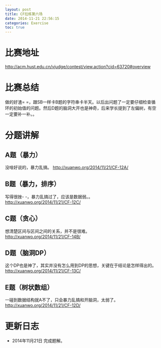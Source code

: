 ```yaml
---
layout: post
title: CF拉练第六场
date: 2014-11-21 22:56:15
categories: Exercise
toc: true
---
```

# 比赛地址
http://acm.hust.edu.cn/vjudge/contest/view.action?cid=63720#overview

# 比赛总结
做的好渣= =，跟SB一样卡B题的字符串卡半天。以后出问题了一定要仔细检查循环的初始值的问题。然后D题的脑洞大开也是神奇，后来学长提到了左偏树，有空一定要补一补。。

# 分题讲解

## A题（暴力）
没啥好说的，暴力乱搞。
http://xuanwo.org/2014/11/21/CF-12A/

## B题（暴力，排序）
写得很挫- -，暴力乱搞过了，应该是数据弱。。
http://xuanwo.org/2014/11/21/CF-12C/

## C题（贪心）
想清楚区间与区间之间的关系，并不是很难。
http://xuanwo.org/2014/11/21/CF-14B/

## D题（脑洞DP）
这个DP也是神了，其实并没有怎么用到DP的思想，关键在于结论是怎样得出的。
http://xuanwo.org/2014/11/21/CF-13C/

## E题（树状数组）
一碰到数据结构就A不了，只会暴力乱搞和开脑洞，太弱了。
http://xuanwo.org/2014/11/21/CF-12D/


# 更新日志
- 2014年11月21日 完成题解。
